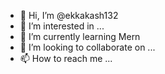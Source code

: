 - 👋 Hi, I’m @ekkakash132
- 👀 I’m interested in ...
- 🌱 I’m currently learning Mern
- 💞️ I’m looking to collaborate on ...
- 📫 How to reach me ...

<!---
ekkakash132/ekkakash132 is a ✨ special ✨ repository because its `README.md` (this file) appears on your GitHub profile.
You can click the Preview link to take a look at your changes.
--->
